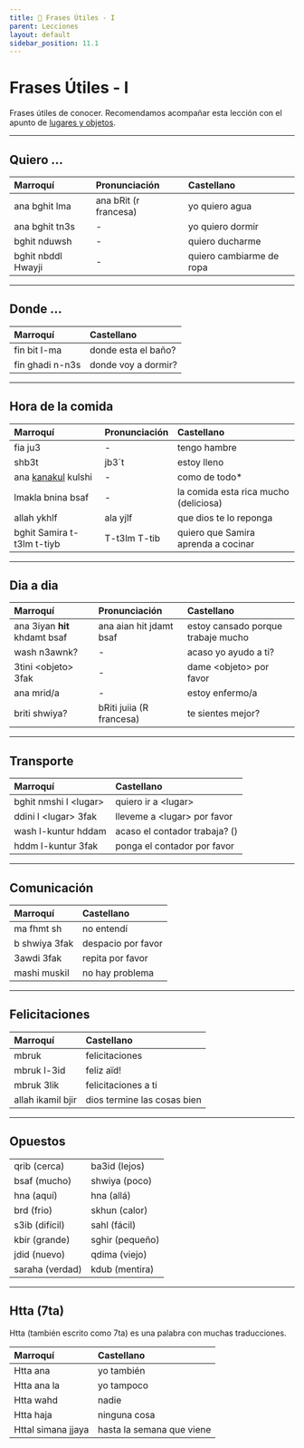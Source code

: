 ```yaml
---
title: 📖 Frases Útiles - I
parent: Lecciones
layout: default
sidebar_position: 11.1
---
```


# Frases Útiles - I

Frases útiles de conocer. Recomendamos acompañar esta lección con el apunto de [lugares y objetos](../vocabulario/lugares-objetos).

---

## Quiero ...

| Marroquí           | Pronunciación         | Castellano               |
|:-------------------|:----------------------|:-------------------------|
| ana bghit lma      | ana bRit (r francesa) | yo quiero agua           |
| ana bghit tn3s     | -                     | yo quiero dormir         |
| bghit nduwsh       | -                     | quiero ducharme          |
| bghit nbddl Hwayji | -                     | quiero cambiarme de ropa |

---

## Donde ...

| Marroquí        | Castellano          |
|:----------------|:--------------------|
| fin bit l-ma    | donde esta el baño? |
| fin ghadi n-n3s | donde voy a dormir? |

---

## Hora de la comida

| Marroquí                              | Pronunciación | Castellano                            |
|:--------------------------------------|:--------------|:--------------------------------------|
| fia ju3                               | -             | tengo hambre                          |
| shb3t                                 | jb3´t         | estoy lleno                           |
| ana [kanakul](../verbos/comer) kulshi | -             | como de todo*                         |
| lmakla bnina bsaf                     | -             | la comida esta rica mucho (deliciosa) |
| allah ykhlf                           | ala yjlf      | que dios te lo reponga                |
| bghit Samira t-t3lm t-tiyb            | T-t3lm T-tib  | quiero que Samira aprenda a cocinar   |

---

## Dia a dia

| Marroquí                      | Pronunciación            | Castellano                         |
|:------------------------------|:-------------------------|:-----------------------------------|
| ana 3iyan **hit** khdamt bsaf | ana aian hit jdamt bsaf  | estoy cansado porque trabaje mucho |
| wash n3awnk?                  | -                        | acaso yo ayudo a ti?               |
| 3tini \<objeto> 3fak          | -                        | dame \<objeto> por favor           |
| ana mrid/a                    | -                        | estoy enfermo/a                    |
| briti shwiya?                 | bRiti juiia (R francesa) | te sientes mejor?                  |

---

## Transporte

| Marroquí               | Castellano                    |
|:-----------------------|:------------------------------|
| bghit nmshi l \<lugar> | quiero ir a \<lugar>          |
| ddini l \<lugar> 3fak  | lleveme a \<lugar> por favor  |
| wash l-kuntur hddam    | acaso el contador trabaja? () |
| hddm l-kuntur 3fak     | ponga el contador por favor   |

---

## Comunicación

| Marroquí      | Castellano         |
|:--------------|:-------------------|
| ma fhmt sh    | no entendí         |
| b shwiya 3fak | despacio por favor |
| 3awdi 3fak    | repita por favor   |
| mashi muskil  | no hay problema    |

---

## Felicitaciones

| Marroquí          | Castellano                  |
|:------------------|:----------------------------|
| mbruk             | felicitaciones              |
| mbruk l-3id       | feliz aïd!                  |
| mbruk 3lik        | felicitaciones a ti         |
| allah ikamil bjir | dios termine las cosas bien |

---

## Opuestos

|                |               |
|:---------------|:--------------|
| qrib (cerca)   | ba3id (lejos) |
| bsaf (mucho)   | shwiya (poco) |
| hna (aquí)     | hna (allá)    |
| brd (frio)     | skhun (calor) |
| s3ib (difícil) | sahl (fácil)  |
| kbir (grande)  | sghir (pequeño)|
| jdid (nuevo)   | qdima (viejo) |
| saraha (verdad)| kdub (mentira)|


---

## Htta (7ta)

Htta (también escrito como 7ta) es una palabra con muchas traducciones.

| Marroquí           | Castellano                |
|:-------------------|:--------------------------|
| Htta ana           | yo también                |
| Htta ana la        | yo tampoco                |
| Htta wahd          | nadie                     |
| Htta haja          | ninguna cosa              |
| Httal simana jjaya | hasta la semana que viene |


